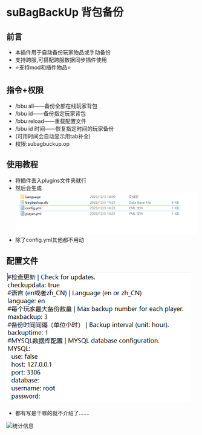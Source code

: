 # suBagBackUp 背包备份
## 前言
* 本插件用于自动备份玩家物品或手动备份
* 支持跨服,可搭配跨服数据同步插件使用
* ⭐支持mod和插件物品⭐
## 指令+权限
* /bbu all——备份全部在线玩家背包
* /bbu id——备份指定玩家背包
* /bbu reload——重载配置文件
* /bbu id 时间——恢复指定时间的玩家备份
* (可用时间会自动显示用tab补全)
* 权限:subagbuckup.op
## 使用教程
* 将插件丢入plugins文件夹就行
* 然后会生成
![1](https://github.com/suxiaolinya/checkupdatasuBagBackUp/blob/main/1.png)
* 除了config.yml其他都不用动
## 配置文件
![2](https://github.com/suxiaolinya/checkupdatasuBagBackUp/blob/main/2.png)
* 都有写是干嘛的就不介绍了.......​

![统计信息](https://bstats.org/signatures/bukkit/suBagBackUp.svg)
